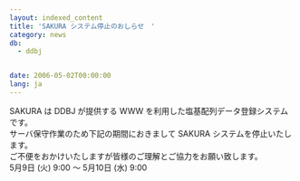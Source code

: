 ```yaml
---
layout: indexed_content
title: 'SAKURA システム停止のおしらせ　'
category: news
db:
  - ddbj


date: 2006-05-02T00:00:00
lang: ja
---
```


SAKURA は DDBJ が提供する WWW を利用した塩基配列データ登録システムです。<br>サーバ保守作業のため下記の期間におきまして SAKURA システムを停止いたします。<br>ご不便をおかけいたしますが皆様のご理解とご協力をお願い致します。<br>5月9日 (火) 9:00 ～ 5月10日 (水) 9:00
